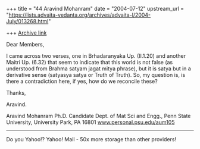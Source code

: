 +++
title = "44 Aravind Mohanram"
date = "2004-07-12"
upstream_url = "https://lists.advaita-vedanta.org/archives/advaita-l/2004-July/013268.html"

+++
[Archive link](https://lists.advaita-vedanta.org/archives/advaita-l/2004-July/013268.html)


Dear Members,

I came across two verses, one in Brhadaranyaka Up. (II.1.20) and another Maitri Up. (6.32) that seem to indicate that this world is not false (as understood from Brahma satyam jagat mitya phrase), but it is satya but in a derivative sense (satyasya satya or Truth of Truth). So, my question is, is there a contradiction here, if yes, how do we reconcile these? 

Thanks,

Aravind.



Aravind Mohanram
Ph.D. Candidate
Dept. of Mat Sci and Engg.,
Penn State University,
University Park, PA 16801
www.personal.psu.edu/aum105





---------------------------------
Do you Yahoo!?
Yahoo! Mail - 50x more storage than other providers!

